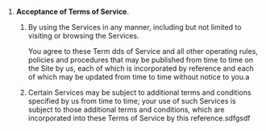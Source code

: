 ---
---


1. **Acceptance of Terms of Service**.

   1. By using the Services in any manner, including but not limited to visiting or browsing the Services.

      You agree to these Term dds of Service and all other operating rules, policies and procedures that may be published from time to time on the Site by us, each of which is incorporated by reference and each of which may be updated from time to time without notice to you.a

   2. Certain Services may be subject to additional terms and conditions specified by us from time to time; your use of such Services is subject to those additional terms and conditions, which are incorporated into these Terms of Service by this reference.sdfgsdf